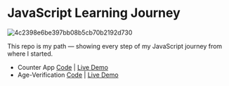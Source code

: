 # JavaScript Learning Journey

![4c2398e6be397bb08b5cb70b2192d730](https://github.com/user-attachments/assets/5e7e7365-6a9f-4aee-b528-a66d8e097a46)


This repo is my path — showing every step of my JavaScript journey from where I started.

- Counter App  [Code](https://github.com/Socoon/Socoon.github.io/tree/main/Counter-App) | [Live Demo](https://socoon.github.io/Counter-App/)
- Age-Verification [Code](https://github.com/Socoon/Socoon.github.io/tree/main/Age-verification) | [Live Demo](https://socoon.github.io/Age-verification)
